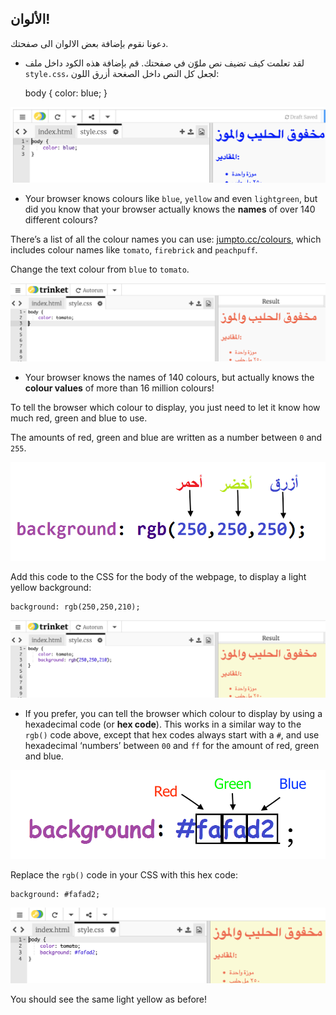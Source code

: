 ## الألوان!

دعونا نقوم بإضافة بعض الالوان الى صفحتك.

+ لقد تعلمت كيف تضيف نص ملوّن في صفحتك. قم بإضافة هذه الكود داخل ملف `style.css`، لجعل كل النص داخل الصغحة أزرق اللون:

    body {
        color: blue;
    }
    

![لقطة شاشة](images/recipe-blue.png)

+ Your browser knows colours like `blue`, `yellow` and even `lightgreen`, but did you know that your browser actually knows the **names** of over 140 different colours?

There’s a list of all the colour names you can use: [jumpto.cc/colours](http://jumpto.cc/colours), which includes colour names like `tomato`, `firebrick` and `peachpuff`.

Change the text colour from `blue` to `tomato`.

![لقطة الشاشة](images/recipe-tomato.png)

+ Your browser knows the names of 140 colours, but actually knows the **colour values** of more than 16 million colours!

To tell the browser which colour to display, you just need to let it know how much red, green and blue to use.

The amounts of red, green and blue are written as a number between `0` and `255`.

![لقطة الشاشة](images/recipe-rgb-img.png)

Add this code to the CSS for the body of the webpage, to display a light yellow background:

    background: rgb(250,250,210);
    

![لقطة الشاشة](images/recipe-rgb.png)

+ If you prefer, you can tell the browser which colour to display by using a hexadecimal code (or **hex code**). This works in a similar way to the `rgb()` code above, except that hex codes always start with a `#`, and use hexadecimal ‘numbers’ between `00` and `ff` for the amount of red, green and blue.

![لقطة الشاشة](images/recipe-hex-img.png)

Replace the `rgb()` code in your CSS with this hex code:

    background: #fafad2;
    

![لقطة الشاشة](images/recipe-hex.png)

You should see the same light yellow as before!